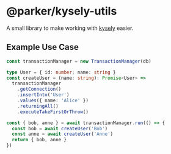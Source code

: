 # @parker/kysely-utils

A small library to make working with [kysely](https://kysely.dev/) easier.

## Example Use Case

```ts
const transactionManager = new TransactionManager(db)

type User = { id: number; name: string }
const createUser = (name: string): Promise<User> =>
  transactionManager
    .getConnection()
    .insertInto('User')
    .values({ name: 'Alice' })
    .returningAll()
    .executeTakeFirstOrThrow()

const { bob, anne } = await transactionManager.run(() => {
  const bob = await createUser('Bob')
  const anne = await createUser('Anne')
  return { bob, anne }
})
```
